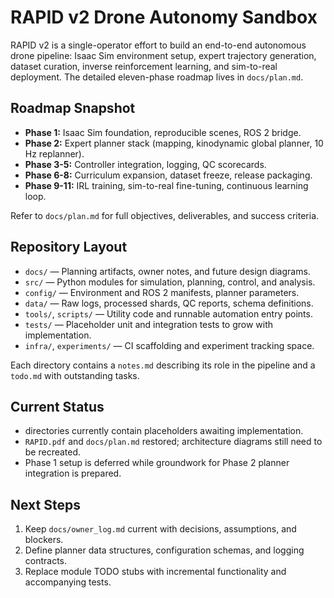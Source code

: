 # RAPID v2 Drone Autonomy Sandbox

RAPID v2 is a single-operator effort to build an end-to-end autonomous drone pipeline: Isaac Sim environment setup, expert trajectory generation, dataset curation, inverse reinforcement learning, and sim-to-real deployment. The detailed eleven-phase roadmap lives in `docs/plan.md`.

## Roadmap Snapshot
- **Phase 1:** Isaac Sim foundation, reproducible scenes, ROS 2 bridge.
- **Phase 2:** Expert planner stack (mapping, kinodynamic global planner, 10 Hz replanner).
- **Phase 3-5:** Controller integration, logging, QC scorecards.
- **Phase 6-8:** Curriculum expansion, dataset freeze, release packaging.
- **Phase 9-11:** IRL training, sim-to-real fine-tuning, continuous learning loop.

Refer to `docs/plan.md` for full objectives, deliverables, and success criteria.

## Repository Layout
- `docs/` &mdash; Planning artifacts, owner notes, and future design diagrams.
- `src/` &mdash; Python modules for simulation, planning, control, and analysis.
- `config/` &mdash; Environment and ROS 2 manifests, planner parameters.
- `data/` &mdash; Raw logs, processed shards, QC reports, schema definitions.
- `tools/`, `scripts/` &mdash; Utility code and runnable automation entry points.
- `tests/` &mdash; Placeholder unit and integration tests to grow with implementation.
- `infra/`, `experiments/` &mdash; CI scaffolding and experiment tracking space.

Each directory contains a `notes.md` describing its role in the pipeline and a `todo.md` with outstanding tasks.

## Current Status
- directories currently contain placeholders awaiting implementation.
- `RAPID.pdf` and `docs/plan.md` restored; architecture diagrams still need to be recreated.
- Phase 1 setup is deferred while groundwork for Phase 2 planner integration is prepared.

## Next Steps
1. Keep `docs/owner_log.md` current with decisions, assumptions, and blockers.
2. Define planner data structures, configuration schemas, and logging contracts.
3. Replace module TODO stubs with incremental functionality and accompanying tests.
